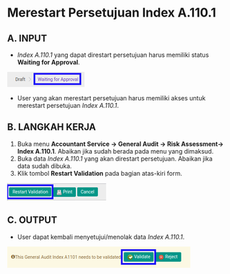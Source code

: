# Merestart Persetujuan Index A.110.1

## A. INPUT

* *Index A.110.1* yang dapat direstart persetujuan harus memiliki status **Waiting for Approval**.

![](../../../img/index-a1101/status-waiting-for-approval.png)

* User yang akan merestart persetujuan harus memiliki akses untuk merestart persetujuan *Index A.110.1*.

## B. LANGKAH KERJA

1. Buka menu **Accountant Service -> General Audit -> Risk Assessment-> Index A.110.1**. Abaikan jika sudah berada pada menu yang dimaksud.
2. Buka data *Index A.110.1* yang akan direstart persetujuan. Abaikan jika data sudah dibuka.
3. Klik tombol **Restart Validation** pada bagian atas-kiri form.

![](../../../img/index-a1101/tombol-restart-validation.png)

## C. OUTPUT

* User dapat kembali menyetujui/menolak data *Index A.110.1*.

![](../../../img/index-a1101/output-restart-persetujuan.png)
